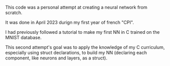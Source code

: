 This code was a personal attempt at creating a neural network from scratch. 

It was done in April 2023 durign my first year of french "CPI".

I had previously followed a tutorial to make my first NN in C trained on the MNIST database.

This second attempt's goal was to apply the knowledge of my C curriculum, especially using struct declarations, 
to build my NN (declaring each component, like neurons and layers, as a struct).
